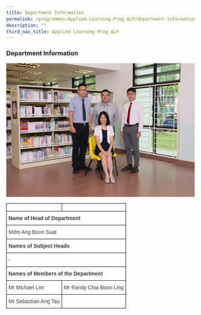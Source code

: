 ```yaml
---
title: Department Information
permalink: /programmes/Applied-Learning-Prog-ALP/department-information/
description: ""
third_nav_title: Applied Learning Prog ALP
---
```

### Department Information

![](/images/Programmes/ALP/A1.png)

<style type="text/css">
.tg  {border-collapse:collapse;border-spacing:0;}
.tg td{border-color:black;border-style:solid;border-width:1px;font-family:Arial, sans-serif;font-size:14px;
  overflow:hidden;padding:10px 5px;word-break:normal;}
.tg th{border-color:black;border-style:solid;border-width:1px;font-family:Arial, sans-serif;font-size:14px;
  font-weight:normal;overflow:hidden;padding:10px 5px;word-break:normal;}
.tg .tg-prnc{background-color:#FFF;color:#3A3A3A;text-align:left;vertical-align:middle}
.tg .tg-0lax{text-align:left;vertical-align:top}
.tg .tg-c1uv{background-color:#FFF;color:#3A3A3A;font-weight:bold;text-align:left;vertical-align:top}
</style>
<table class="tg">
<thead>
  <tr>
    <th class="tg-0lax"></th>
    <th class="tg-0lax"></th>
  </tr>
</thead>
<tbody>
  <tr>
    <td class="tg-c1uv" colspan="2"><span style="font-weight:700">Name of Head of Department</span></td>
  </tr>
  <tr>
    <td class="tg-prnc" colspan="2">Mdm Ang Boon Suat</td>
  </tr>
  <tr>
    <td class="tg-c1uv" colspan="2"><span style="font-weight:700">Names of Subject Heads</span></td>
  </tr>
  <tr>
    <td class="tg-prnc" colspan="2">-</td>
  </tr>
  <tr>
    <td class="tg-c1uv" colspan="2"><span style="font-weight:700">Names of Members of the Department</span></td>
  </tr>
  <tr>
    <td class="tg-prnc">Mr Michael Lim</td>
    <td class="tg-prnc">Mr Randy Chia Boon Ling</td>
  </tr>
  <tr>
    <td class="tg-prnc">Mr Sebastian Ang Tau</td>
    <td class="tg-0lax"></td>
  </tr>
</tbody>
</table>